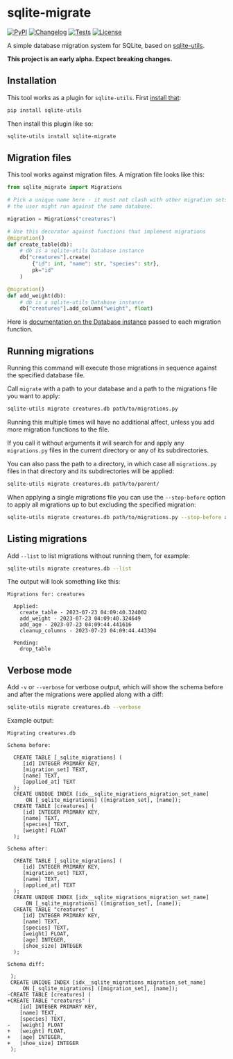 # sqlite-migrate

[![PyPI](https://img.shields.io/pypi/v/sqlite-migrate.svg)](https://pypi.org/project/sqlite-migrate/)
[![Changelog](https://img.shields.io/github/v/release/simonw/sqlite-migrate?include_prereleases&label=changelog)](https://sqlite-migrate.datasette.io/en/stable/changelog.html)
[![Tests](https://github.com/simonw/sqlite-migrate/workflows/Test/badge.svg)](https://github.com/simonw/sqlite-migrate/actions?query=workflow%3ATest)
[![License](https://img.shields.io/badge/license-Apache%202.0-blue.svg)](https://github.com/simonw/sqlite-migrate/blob/main/LICENSE)

A simple database migration system for SQLite, based on [sqlite-utils](https://sqlite-utils.datasette.io/).

**This project is an early alpha. Expect breaking changes.**

## Installation

This tool works as a plugin for `sqlite-utils`. First [install that](https://sqlite-utils.datasette.io/en/stable/installation.html):

```bash
pip install sqlite-utils
```
Then install this plugin like so:
```bash
sqlite-utils install sqlite-migrate
```
## Migration files

This tool works against migration files. A migration file looks like this:

```python
from sqlite_migrate import Migrations

# Pick a unique name here - it must not clash with other migration sets that
# the user might run against the same database.

migration = Migrations("creatures")

# Use this decorator against functions that implement migrations
@migration()
def create_table(db):
    # db is a sqlite-utils Database instance
    db["creatures"].create(
        {"id": int, "name": str, "species": str},
        pk="id"
    )

@migration()
def add_weight(db):
    # db is a sqlite-utils Database instance
    db["creatures"].add_column("weight", float)
```
Here is [documentation on the Database instance](https://sqlite-utils.datasette.io/en/stable/python-api.html) passed to each migration function.

## Running migrations

Running this command will execute those migrations in sequence against the specified database file.

Call `migrate` with a path to your database and a path to the migrations file you want to apply:
```bash
sqlite-utils migrate creatures.db path/to/migrations.py
```
Running this multiple times will have no additional affect, unless you add more migration functions to the file.

If you call it without arguments it will search for and apply any `migrations.py` files in the current directory or any of its subdirectories.

You can also pass the path to a directory, in which case all `migrations.py` files in that directory and its subdirectories will be applied:

```bash
sqlite-utils migrate creatures.db path/to/parent/
```
When applying a single migrations file you can use the `--stop-before` option to apply all migrations up to but excluding the specified migration:

```bash
sqlite-utils migrate creatures.db path/to/migrations.py --stop-before add_weight
```

## Listing migrations

Add `--list` to list migrations without running them, for example:

```bash
sqlite-utils migrate creatures.db --list
```
The output will look something like this:
```
Migrations for: creatures

  Applied:
    create_table - 2023-07-23 04:09:40.324002
    add_weight - 2023-07-23 04:09:40.324649
    add_age - 2023-07-23 04:09:44.441616
    cleanup_columns - 2023-07-23 04:09:44.443394

  Pending:
    drop_table
```

## Verbose mode

Add `-v` or `--verbose` for verbose output, which will show the schema before and after the migrations were applied along with a diff:

```bash
sqlite-utils migrate creatures.db --verbose
```
Example output:

<!-- [[[cog
import cog
from sqlite_utils.cli import cli
import sqlite_utils
import textwrap
from click.testing import CliRunner
runner = CliRunner()
with runner.isolated_filesystem():
    # First migration creates the table
    open("migrations.py", "w").write(textwrap.dedent("""
    from sqlite_migrate import Migrations
    migration = Migrations("demo")
    @migration()
    def create_table(db):
        db["creatures"].create(
            {"id": int, "name": str, "species": str, "weight": float},
            pk="id",
        )
    """))
    runner.invoke(cli, ["migrate", "creatures.db"])
    # Second migration adds some columns
    open("migrations.py", "a").write("\n\n" + textwrap.dedent("""
    @migration()
    def add_columns(db):
        db["creatures"].add_column("age", int)
        db["creatures"].add_column("shoe_size", int)
        db["creatures"].transform()
    """))
    breakpoint()
    result = runner.invoke(cli, ["migrate", "creatures.db", "--verbose"])
cog.out(
    "```\n{}\n```".format(result.output.strip())
)
]]] -->
```
Migrating creatures.db

Schema before:

  CREATE TABLE [_sqlite_migrations] (
     [id] INTEGER PRIMARY KEY,
     [migration_set] TEXT,
     [name] TEXT,
     [applied_at] TEXT
  );
  CREATE UNIQUE INDEX [idx__sqlite_migrations_migration_set_name]
      ON [_sqlite_migrations] ([migration_set], [name]);
  CREATE TABLE [creatures] (
     [id] INTEGER PRIMARY KEY,
     [name] TEXT,
     [species] TEXT,
     [weight] FLOAT
  );

Schema after:

  CREATE TABLE [_sqlite_migrations] (
     [id] INTEGER PRIMARY KEY,
     [migration_set] TEXT,
     [name] TEXT,
     [applied_at] TEXT
  );
  CREATE UNIQUE INDEX [idx__sqlite_migrations_migration_set_name]
      ON [_sqlite_migrations] ([migration_set], [name]);
  CREATE TABLE "creatures" (
     [id] INTEGER PRIMARY KEY,
     [name] TEXT,
     [species] TEXT,
     [weight] FLOAT,
     [age] INTEGER,
     [shoe_size] INTEGER
  );

Schema diff:

 );
 CREATE UNIQUE INDEX [idx__sqlite_migrations_migration_set_name]
     ON [_sqlite_migrations] ([migration_set], [name]);
-CREATE TABLE [creatures] (
+CREATE TABLE "creatures" (
    [id] INTEGER PRIMARY KEY,
    [name] TEXT,
    [species] TEXT,
-   [weight] FLOAT
+   [weight] FLOAT,
+   [age] INTEGER,
+   [shoe_size] INTEGER
 );
```
<!-- [[[end]]] -->
